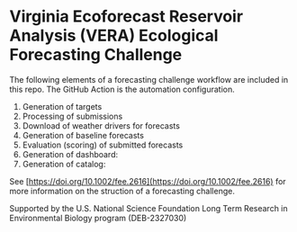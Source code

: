 # Virginia Ecoforecast Reservoir Analysis (VERA) Ecological Forecasting Challenge

The following elements of a forecasting challenge workflow are included in this repo.  The GitHub Action is the automation configuration.

1) Generation of targets
3) Processing of submissions
4) Download of weather drivers for forecasts
5) Generation of baseline forecasts
6) Evaluation (scoring) of submitted forecasts
7) Generation of dashboard:
8) Generation of catalog:

See [https://doi.org/10.1002/fee.2616](https://doi.org/10.1002/fee.2616) for more information on the struction of a forecasting challenge.

Supported by the U.S. National Science Foundation Long Term Research in Environmental Biology program (DEB-2327030)
